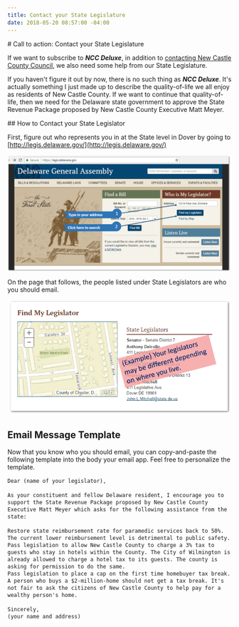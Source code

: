 ```yaml
---
title: Contact your State Legislature
date: 2018-05-20 08:57:00 -04:00
---
```



<div markdown="1" class="zebra">
# Call to action: Contact your State Legislature

If we want to subscribe to ***NCC Deluxe***, in addition to [contacting New Castle County Council](/contact-your-ncc-council-member), we also need some help from our State Legislature.

If you haven't figure it out by now, there is no such thing as ***NCC Deluxe***. It's actually something I just made up to describe the quality-of-life we all enjoy as residents of New Castle County. If we want to continue that quality-of-life, then we need for the Delaware state government to approve the State Revenue Package proposed by New Castle County Executive Matt Meyer.

</div>
<div markdown="1" class="zebra">
## How to Contact your State Legislator

First, figure out who represents you in at the State level in Dover by going to [http://legis.delaware.gov/](http://legis.delaware.gov/)


![state-legistature-1.png](/uploads/state-legistature-1.png)


On the page that follows, the people listed under State Legislators are who you should email.

![state-legistature-2.png](/uploads/state-legistature-2.png)

</div>
<div markdown="1" class="zebra">

## Email Message Template

Now that you know who you should email, you can copy-and-paste the following template into the body your email app. Feel free to personalize the template.


```
Dear (name of your legislator),

As your constituent and fellow Delaware resident, I encourage you to support the State Revenue Package proposed by New Castle County Executive Matt Meyer which asks for the following assistance from the state:

Restore state reimbursement rate for paramedic services back to 50%. The current lower reimbursement level is detrimental to public safety.
Pass legislation to allow New Castle County to charge a 3% tax to guests who stay in hotels within the County. The City of Wilmington is already allowed to charge a hotel tax to its guests. The county is asking for permission to do the same.
Pass legislation to place a cap on the first time homebuyer tax break. A person who buys a $2-million-home should not get a tax break. It's not fair to ask the citizens of New Castle County to help pay for a wealthy person's home.

Sincerely,
(your name and address)
```

</div>
